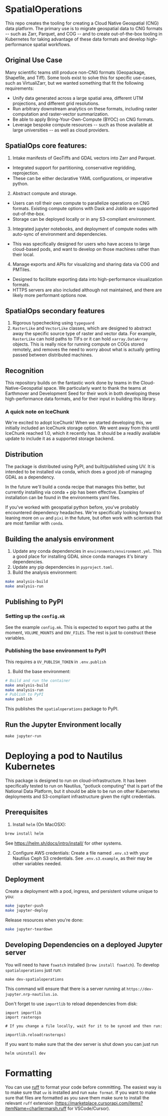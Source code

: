 # SpatialOperations
This repo creates the tooling for creating a Cloud Native Geospatial (CNG) data platform. The primary use is to migrate geospatial data to CNG formats -- such as Zarr, Parquet, and COG -- and to create out-of-the-box tooling in Kubernetes for taking advantage of these data formats and develop high-performance spatial workflows.

## Original Use Case
Many scientific teams still produce non-CNG formats (Geopackage, Shapefile, and Tiff). Some tools exist to solve this for specific use-cases, such as VirtualiZarr, but we wanted something that fit the following requirements:
- Unify data generated across a large spatial area, different UTM projections, and different grid resolutions.
- Run arbitrary downstream analytics on these formats, including raster computation and raster-vector summarization.
- Be able to apply Bring-Your-Own-Compute (BYOC) on CNG formats.
- Leverage bespoke compute resources -- such as those available at large universities -- as well as cloud providers.

## SpatialOps core features:
1. Intake manifests of GeoTiffs and GDAL vectors into Zarr and Parquet. 
  - Integrated support for partitioning, conservative regridding, reprojection.
  - These can be either declarative YAML configurations, or imperative python.
2. Abstract compute and storage. 
  - Users can roll their own compute to parallelize operations on CNG formats. Existing compute options with Dask and Joblib are supported out-of-the-box.
  - Storage can be deployed locally or in any S3-compliant environment.
3. Integrated jupyter notebooks, and deployment of compute nodes with auto-sync of environment and dependencies.
  - This was specifically designed for users who have access to large cloud-based pods, and want to develop on those machines rather than their local.
4. Manage exports and APIs for visualizing and sharing data via COG and PMTiles. 
  - Designed to facilitate exporting data into high-performance visualization formats.
  - HTTPS servers are also included although not maintained, and there are likely more performant options now.

## SpatialOps secondary features
1. Rigorous typechecking using `typeguard`
2. `RasterLike` and `VectorLike` classes, which are designed to abstract away the specific source type of raster and vector data. For example, `RasterLike` can hold paths to TIFs or it can hold `xarray.DataArray` objects. This is really nice for running compute on COGs stored remotely, and removes the need to worry about what is actually getting passed between distributed machines.

## Recognition
This repository builds on the fantastic work done by teams in the Cloud-Native-Geospatial space. We particularly want to thank the teams at Earthmover and Development Seed for their work in both developing these high-performance data formats, and for their input in building this library.

### A quick note on IceChunk
We're excited to adopt IceChunk! When we started developing this, we initially included an IceChunk storage option. We went away from this until IceChunk reached 1.0, which it recently has. It should be a readily available update to include it as a supported storage backend.

## Distribution
The package is distributed using PyPI, and built/published using UV.  It is intended to be installed via conda, which does a good job of managing GDAL as a dependency.

In the future we'll build a conda recipe that manages this better, but currently installing via conda + pip has been effective.  Examples of installation can be found in the environments yaml files.

If you've worked with geospatial python before, you've probably encountered dependency headaches. We're specifically looking forward to leaning more on `uv` and `pixi` in the future, but often work with scientists that are most familiar with `conda`.

## Building the analysis environment
1. Update any conda dependencies in `environments/environment.yml`. This a good place for installing GDAL since conda manages it's binary dependencies.
2. Update any pip dependencies in `pyproject.toml`.
3. Build the analysis environment:
```bash
make analysis-build
make analysis-run
```

## Publishing to PyPI

### Setting up the `config.mk`
See the example `config.mk`.  This is expected to export two paths at the moment, `VOLUME_MOUNTS` and `ENV_FILES`.  The rest is just to construct these variables. 

### Publishing the base environment to PyPI
This requires a `UV_PUBLISH_TOKEN` in `.env.publish`
1. Build the base environment:
```bash
# Build and run the container
make analysis-build
make analysis-run
# Publish to PyPI
make publish
```

This publishes the `spatialoperations` package to PyPI.

## Run the Jupyter Environment locally
```
make jupyter-run
```

# Deploying a pod to Nautilus Kubernetes
This package is designed to run on cloud-infrastructure. It has been specifically tested to run on Nautilus, "potluck computing" that is part of the National Data Platform, but it should be able to be run on other Kubernetes deployments and S3-compliant infrastructure given the right credentials.

## Prerequisites

1. Install `helm` (On MacOSX):
```bash
brew install helm
```
See https://helm.sh/docs/intro/install/ for other systems.

2. Configure AWS credentials:
Create a file named `.env.s3` with your Nautilus Ceph S3 credentials.  See `.env.s3.example`, as their may be other variables needed.

## Deployment

Create a deployment with a pod, ingress, and persistent volume unique to you:
```bash
make jupyter-push
make jupyter-deploy
```

Release resources when you're done:
```bash
make jupyter-teardown
```

## Developing Dependencies on a deployed Jupyter server

You will need to have `fswatch` installed (`brew install fswatch`). To develop
`spatialoperations` just run:

```
make dev-spatialoperations
```

This command will ensure that there is a server running at
`https://dev-jupyter.nrp-nautilus.io`.

Don't forget to use `importlib` to reload dependencies from disk:

```
import importlib
import rasterops

# If you change a file locally, wait for it to be synced and then run:

importlib.reload(rasterops)

```

If you want to make sure that the dev server is shut down you can just run

```
helm uninstall dev
```


# Formatting

You can use [ruff](https://docs.astral.sh/ruff/formatter/#ruff-format) to
format your code before committing. The easiest way is to make sure that `uv`
is installed and run `make format`. If you want to make sure that files are
formatted as you save them make sure to install the relevant `ruff` extension
(https://marketplace.cursorapi.com/items?itemName=charliermarsh.ruff for
VSCode/Cursor).
